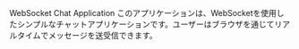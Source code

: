 WebSocket Chat Application
このアプリケーションは、WebSocketを使用したシンプルなチャットアプリケーションです。ユーザーはブラウザを通じてリアルタイムでメッセージを送受信できます。
